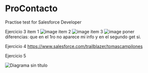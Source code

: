 # ProContacto
Practise test for Salesforce Developer

Ejercicio 3
item 1
![image](https://github.com/tomascampi14/ProContacto/assets/144504388/aa7e79e9-1de2-4f0d-8fff-802d95463fec)
item 2
![image](https://github.com/tomascampi14/ProContacto/assets/144504388/a342179b-1dae-4f94-b375-3a0924261129)
item 3
![image](https://github.com/tomascampi14/ProContacto/assets/144504388/5dfeb0f2-cd91-4621-899c-7c4501af2358)
poner diferencias: que en el 1ro no aparece mi info y en el segundo get si.

Ejercicio 4
https://www.salesforce.com/trailblazer/tomascampilones

Ejercicio 5

![Diagrama sin título](https://github.com/tomascampi14/ProContacto/assets/144504388/d1dcd937-6bed-4340-a81a-0374dbd38b54)
